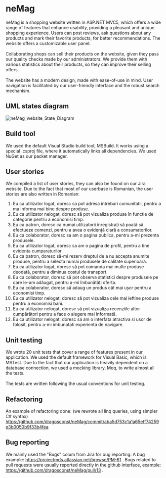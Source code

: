 # neMag
neMag is a shopping website written in ASP.NET MVC5, which offers a wide range of features that enhance usability, providing a pleasant and unique shopping experience. Users can post reviews, ask questions about any products and mark their favorite products, for better recommendations. The website offers a customizable user panel.<br/><br/>
Collaborating shops can sell their products on the website, given they pass our quality checks made by our administrators. We provide them with various statistics about their products, so they can improve their selling offers.<br/><br/>
The website has a modern design, made with ease-of-use in mind. User navigation is facilitated by our user-friendly interface and the robust search mechanism. 

## UML states diagram
![neMag_website_State_Diagram](https://user-images.githubusercontent.com/38582034/121907613-e346e600-cd34-11eb-88c2-4198b81a7a45.png)


## Build tool  
We used the default Visual Studio build tool, MSBuild. It works using a special .csproj file, where it automatically links all dependencies. We used NuGet as our packet manager.

## User stories
We compiled a list of user stories, they can also be found on our Jira website. Due to the fact that most of our userbase is Romanian, the user stories are also written in Romanian:
1. Eu ca utilizator logat, doresc sa pot adresa intrebari comunitatii, pentru a ma informa mai bine despre produse.
2. Eu ca utilizator nelogat, doresc să pot vizualiza produse în functie de categorie pentru a economisi timp.
3. Eu ca patron, doresc ca numai utilizatorii înregistrați să poată să efectueze comenzi, pentru a avea o evidență clară a consumatorilor.
4. Eu ca colaborator, doresc sa am o pagina publica, pentru a-mi prezenta produsele.
5. Eu ca utilizator logat, doresc sa am o pagina de profil, pentru a tine evidenta cumparaturilor.
6. Eu ca patron, doresc să-mi rezerv dreptul de a nu accepta anumite produse, pentru a selecta numai produsele de calitate superioară.
7. Eu ca utilizator logat, doresc să pot comanda mai multe produse deodată, pentru a diminua costul de transport.
8. Eu ca colaborator, doresc să pot observa statistici despre produsele pe care le-am adăugat, pentru a-mi îmbunătăți oferta.
9. Eu ca colaborator, doresc să adaug un produs cât mai ușor pentru a economisi timp.
10. Eu ca utilizator nelogat, doresc să pot vizualiza cele mai ieftine produse pentru a economisi bani.
11. Eu ca utilizator nelogat, doresc să pot vizualiza recenziile altor cumpărători pentru a face o alegere mai informată.
12. Eu ca utilizator nelogat, doresc sa am o interfata atractiva si usor de folosit, pentru a-mi imbunatati experienta de navigare.


## Unit testing
We wrote 20 unit tests that cover a range of features present in our application. We used the default framework for Visual Basic, which is MSTest. Due to the fact that our application is heavily dependent on a database connection, we used a mocking library, Moq, to write almost all the tests. <br/><br/>
The tests are written following the usual conventions for unit testing.

## Refactoring
An example of refactoring done: (we rewrote all linq queries, using simpler C# syntax)
https://github.com/dragosconst/neMag/commit/aba5d753c1a1a65eff74259e3b0050b9f33b4fea

## Bug reporting
We mainly used the "Bugs" colum from Jira for bug reporting. A bug example: https://proiectmds.atlassian.net/browse/PM-61 . Bugs related to pull requests were usually reported directly in the github interface, example: https://github.com/dragosconst/neMag/pull/13 .
